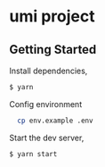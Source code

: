 # umi project

## Getting Started

Install dependencies,

```bash
$ yarn
```
Config environment

```bash
  cp env.example .env
```

Start the dev server,

```bash
$ yarn start
```
